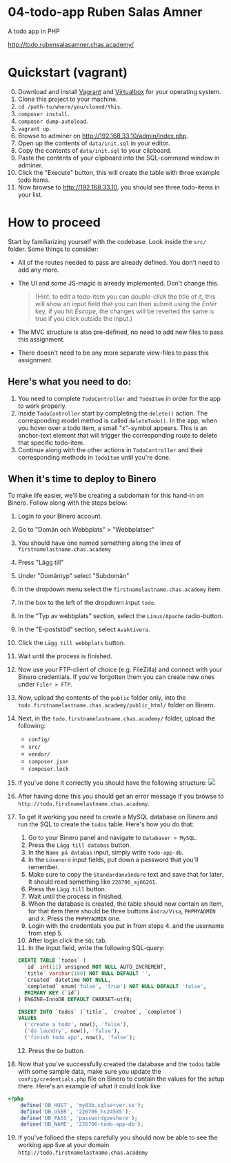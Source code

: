 

# 04-todo-app Ruben Salas Amner
A todo app in PHP

http://todo.rubensalasamner.chas.academy/

# Quickstart (vagrant)
0. Download and install [Vagrant](https://www.vagrantup.com/) and [Virtualbox](https://www.virtualbox.org/wiki/Downloads) for your operating system.
1. Clone this project to your machine.
2. `cd /path-to/where/you/cloned/this`.
3. `composer install`.
4. `composer dump-autoload`.
5. `vagrant up`.
6. Browse to adminer on http://192.168.33.10/admin/index.php.
7. Open up the contents of `data/init.sql` in your editor.
8. Copy the contents of `data/init.sql` to your clipboard.
9. Paste the contents of your clipboard into the SQL-command window in adminer.
10. Click the "Execute" button, this will create the table with three example todo items.
11. Now browse to http://192.168.33.10, you should see three todo-items in your list.

# How to proceed
Start by familiarizing yourself with the codebase. Look inside the `src/` folder. Some things to consider:
  - All of the routes needed to pass are already defined. You don't need to add any more.
  - The UI and some JS-magic is already implemented. Don't change this. 

    > (Hint: to edit a todo-item you can _double-click_ the title of it, this will show an input field that you can then submit using the _Enter_ key, if you hit _Escape_, the changes will be reverted the same is true if you click outside the input.)

  - The MVC structure is also pre-defined, no need to add new files to pass this assignment.
  - There doesn't need to be any more separate view-files to pass this assignment.

## Here's what you need to do:
1. You need to complete `TodoController` and `TodoItem` in order for the app to work properly.
2. Inside `TodoController` start by completing the `delete()` action. The corresponding model method is called `deleteTodo()`.
   In the app, when you hover over a todo item, a small "x"-symbol appears. This is an anchor-text element that will trigger the corresponding route to delete that specific todo-item.
3. Continue along with the other actions in `TodoController` and their corresponding methods in `TodoItem` until you're done. 

## When it's time to deploy to Binero
To make life easier, we'll be creating a subdomain for this hand-in on Binero. Follow along with the steps below:

1) Login to your Binero account.
2) Go to "Domän och Webbplats" > "Webbplatser"
3) You should have one named something along the lines of `firstnamelastname.chas.academy`
4) Press "Lägg till"
5) Under "Domäntyp" select "Subdomän"
6) In the dropdown menu select the `firstnamelastname.chas.academy` item.
7) In the box to the left of the dropdown input `todo`.
8) In the "Typ av webbplats" section, select the `Linux/Apache` radio-button.
9) In the "E-poststöd" section, select `Avaktivera`.
10) Click the `Lägg till webbplats` button.
11) Wait until the process is finished.
12) Now use your FTP-client of choice (e.g. FileZilla) and connect with your Binero credentials. If you've forgotten them you can create new ones under `Filer > FTP`.
13) Now, upload the contents of the `public` folder only, into the `todo.firstnamelastname.chas.academy/public_html/` folder on Binero.
14) Next, in the `todo.firstnamelastname.chas.academy/` folder, upload the following:

    - `config/`
    - `src/`
    - `vendor/`
    - `composer.json`
    - `composer.lock`

15) If you've done it correctly you should have the following structure:
![](https://i.ibb.co/7rPvfBQ/app-structure-binero.png)

16) After having done this you should get an error message if you browse to `http://todo.firstnamelastname.chas.academy`.
17) To get it working you need to create a MySQL database on Binero and run the SQL to create the `todos` table. Here's how you do that:
    1. Go to your Binero panel and navigate to `Databaser > MySQL`.
    2. Press the `Lägg till databas` button.
    3. In the `Namn på databas` input, simply write `todo-app-db`.
    4. In the `Lösenord` input fields, put down a password that you'll remember.
    5. Make sure to copy the `Standardanvändare` text and save that for later. It should read something like `226706_aj66261`.
    6. Press the `Lägg till` button.
    7. Wait until the process in finished.
    8. When the database is created, the table should now contain an item, for that item there should be three buttons `Ändra/Visa`, `PHPMYADMIN` and `X`. Press the `PHPMYADMIN` one.
    9. Login with the credentials you put in from steps 4. and the username from step 5.
    10. After login click the `SQL` tab.
    11. In the input field, write the following SQL-query:

    ```SQL
    CREATE TABLE `todos` (
      `id` int(11) unsigned NOT NULL AUTO_INCREMENT,
      `title` varchar(100) NOT NULL DEFAULT '',
      `created` datetime NOT NULL,
      `completed` enum('false', 'true') NOT NULL DEFAULT 'false',
      PRIMARY KEY (`id`)
    ) ENGINE=InnoDB DEFAULT CHARSET=utf8;

    INSERT INTO `todos` (`title`, `created`, `completed`)
    VALUES
      ('create a todo', now(), 'false'),
      ('do laundry', now(), 'false'),
      ('finish todo app', now(), 'false');
    ```
    12. Press the `Go` button.
18) Now that you've successfully created the database and the `todos` table with some sample data, make sure you update the `config/credentials.php` file on Binero to contain the values for the setup there. Here's an example of what it could look like:

  ```PHP
  <?php
      define('DB_HOST', 'my03b.sqlserver.se');
      define('DB_USER', '226706_hs24585');
      define('DB_PASS', 'passwordgoeshere');
      define('DB_NAME', '226706-todo-app-db');
  ```
19) If you've folloed the steps carefully you should now be able to see the working app live at your domain `http://todo.firstnamelastname.chas.academy`